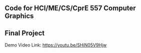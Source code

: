 ## Code for HCI/ME/CS/CprE 557 Computer Graphics

## Final Project
Demo Video Link: https://youtu.be/SHiN05V9Hjw

